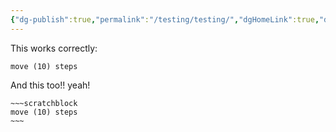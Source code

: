 ```yaml
---
{"dg-publish":true,"permalink":"/testing/testing/","dgHomeLink":true,"dgPassFrontmatter":false}
---
```



This works correctly:

```scratchblock
move (10) steps
```

And this too!! yeah!

```ad-scratch
~~~scratchblock
move (10) steps
~~~
```
